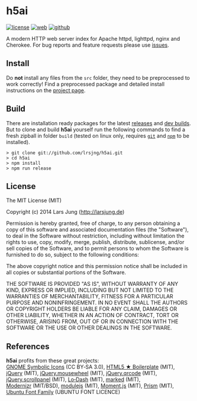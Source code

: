 # h5ai

[![license][license-img]][github] [![web][web-img]][web] [![github][github-img]][github]

A modern HTTP web server index for Apache httpd, lighttpd, nginx and Cherokee.
For bug reports and feature requests please use [issues][github-issues].


## Install

Do **not** install any files from the `src` folder, they need to be
preprocessed to work correctly! Find a preprocessed package and detailed
install instructions on the [project page][web].


## Build

There are installation ready packages for the latest [releases][release] and
[dev builds][develop]. But to clone and build **h5ai** yourself run the
following commands to find a fresh zipball in folder `build` (tested on linux
only, requires [`git`][git] and [`npm`][npm] to be installed).

    > git clone git://github.com/lrsjng/h5ai.git
    > cd h5ai
    > npm install
    > npm run release


## License

The MIT License (MIT)

Copyright (c) 2014 Lars Jung (http://larsjung.de)

Permission is hereby granted, free of charge, to any person obtaining a copy
of this software and associated documentation files (the "Software"), to deal
in the Software without restriction, including without limitation the rights
to use, copy, modify, merge, publish, distribute, sublicense, and/or sell
copies of the Software, and to permit persons to whom the Software is
furnished to do so, subject to the following conditions:

The above copyright notice and this permission notice shall be included in
all copies or substantial portions of the Software.

THE SOFTWARE IS PROVIDED "AS IS", WITHOUT WARRANTY OF ANY KIND, EXPRESS OR
IMPLIED, INCLUDING BUT NOT LIMITED TO THE WARRANTIES OF MERCHANTABILITY,
FITNESS FOR A PARTICULAR PURPOSE AND NONINFRINGEMENT. IN NO EVENT SHALL THE
AUTHORS OR COPYRIGHT HOLDERS BE LIABLE FOR ANY CLAIM, DAMAGES OR OTHER
LIABILITY, WHETHER IN AN ACTION OF CONTRACT, TORT OR OTHERWISE, ARISING FROM,
OUT OF OR IN CONNECTION WITH THE SOFTWARE OR THE USE OR OTHER DEALINGS IN
THE SOFTWARE.


## References

**h5ai** profits from these great projects:  
[GNOME&nbsp;Symbolic&nbsp;Icons](https://github.com/GNOME/gnome-icon-theme-symbolic)&nbsp;(CC&nbsp;BY&#8209;SA&nbsp;3.0),
[HTML5&nbsp;★&nbsp;Boilerplate](http://html5boilerplate.com)&nbsp;(MIT),
[jQuery](http://jquery.com)&nbsp;(MIT),
[jQuery.mousewheel](https://github.com/brandonaaron/jquery-mousewheel)&nbsp;(MIT),
[jQuery.qrcode](http://larsjung.de/qrcode/)&nbsp;(MIT),
[jQuery.scrollpanel](http://larsjung.de/scrollpanel/)&nbsp;(MIT),
[Lo&#8209;Dash](http://lodash.com)&nbsp;(MIT),
[marked](https://github.com/chjj/marked)&nbsp;(MIT),
[Modernizr](http://www.modernizr.com)&nbsp;(MIT/BSD),
[modulejs](http://larsjung.de/modulejs/)&nbsp;(MIT),
[Moment.js](http://momentjs.com)&nbsp;(MIT),
[Prism](http://prismjs.com)&nbsp;(MIT),
[Ubuntu&nbsp;Font&nbsp;Family](http://font.ubuntu.com)&nbsp;(UBUNTU&nbsp;FONT&nbsp;LICENCE)


[web]: http://larsjung.de/h5ai/
[github]: https://github.com/lrsjng/h5ai
[github-issues]: https://github.com/lrsjng/h5ai/issues
[release]: http://release.larsjung.de/h5ai/
[develop]: http://release.larsjung.de/h5ai/develop/
[git]: http://git-scm.com
[npm]: https://www.npmjs.org

[license-img]: http://img.shields.io/badge/license-MIT-a0a060.svg?style=flat-square
[web-img]: http://img.shields.io/badge/web-larsjung.de/h5ai-a0a060.svg?style=flat-square
[github-img]: http://img.shields.io/badge/github-lrsjng/h5ai-a0a060.svg?style=flat-square
